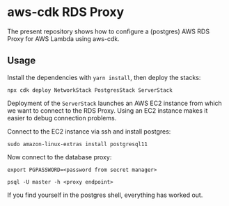 # aws-cdk RDS Proxy

The present repository shows how to configure a (postgres) AWS RDS Proxy for AWS Lambda using aws-cdk.

## Usage

Install the dependencies with `yarn install`, then deploy the stacks:

```shell
npx cdk deploy NetworkStack PostgresStack ServerStack
```

Deployment of the `ServerStack` launches an AWS EC2 instance from which we want to connect to the RDS Proxy.
Using an EC2 instance makes it easier to debug connection problems.

Connect to the EC2 instance via ssh and install postgres:

```shell
sudo amazon-linux-extras install postgresql11
```

Now connect to the database proxy:

```shell
export PGPASSWORD=<password from secret manager>

psql -U master -h <proxy endpoint>
```

If you find yourself in the postgres shell, everything has worked out.